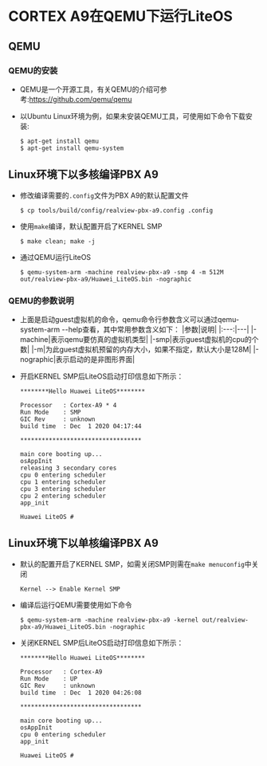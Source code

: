# CORTEX A9在QEMU下运行LiteOS
## QEMU
### QEMU的安装
- QEMU是一个开源工具，有关QEMU的介绍可参考:<a href="https://github.com/qemu/qemu" target="_blank">https://github.com/qemu/qemu</a>

- 以Ubuntu Linux环境为例，如果未安装QEMU工具，可使用如下命令下载安装:
    ```
    $ apt-get install qemu
    $ apt-get install qemu-system
    ```

## Linux环境下以多核编译PBX A9
- 修改编译需要的`.config`文件为PBX A9的默认配置文件

    ```
    $ cp tools/build/config/realview-pbx-a9.config .config
    ```
- 使用`make`编译，默认配置开启了KERNEL SMP

    ```
    $ make clean; make -j
    ```

- 通过QEMU运行LiteOS

    ```
    $ qemu-system-arm -machine realview-pbx-a9 -smp 4 -m 512M out/realview-pbx-a9/Huawei_LiteOS.bin -nographic
    ```
### QEMU的参数说明
- 上面是启动guest虚拟机的命令，qemu命令行参数含义可以通过qemu-system-arm --help查看，其中常用参数含义如下：
    |参数|说明|
    |:---:|---|
    |-machine|表示qemu要仿真的虚拟机类型|
    |-smp|表示guest虚拟机的cpu的个数|
    |-m|为此guest虚拟机预留的内存大小，如果不指定，默认大小是128M|
    |-nographic|表示启动的是非图形界面|

- 开启KERNEL SMP后LiteOS启动打印信息如下所示：

    ```
    ********Hello Huawei LiteOS********

    Processor   : Cortex-A9 * 4
    Run Mode    : SMP
    GIC Rev     : unknown
    build time  : Dec  1 2020 04:17:44

    **********************************

    main core booting up...
    osAppInit
    releasing 3 secondary cores
    cpu 0 entering scheduler
    cpu 1 entering scheduler
    cpu 3 entering scheduler
    cpu 2 entering scheduler
    app_init

    Huawei LiteOS #
    ```

## Linux环境下以单核编译PBX A9

- 默认的配置开启了KERNEL SMP，如需关闭SMP则需在`make menuconfig`中关闭
    ```
    Kernel --> Enable Kernel SMP
    ```
- 编译后运行QEMU需要使用如下命令
    ```
    $ qemu-system-arm -machine realview-pbx-a9 -kernel out/realview-pbx-a9/Huawei_LiteOS.bin -nographic
    ```
- 关闭KERNEL SMP后LiteOS启动打印信息如下所示：
    ```
    ********Hello Huawei LiteOS********

    Processor   : Cortex-A9
    Run Mode    : UP
    GIC Rev     : unknown
    build time  : Dec  1 2020 04:26:08

    **********************************

    main core booting up...
    osAppInit
    cpu 0 entering scheduler
    app_init

    Huawei LiteOS #
    ```